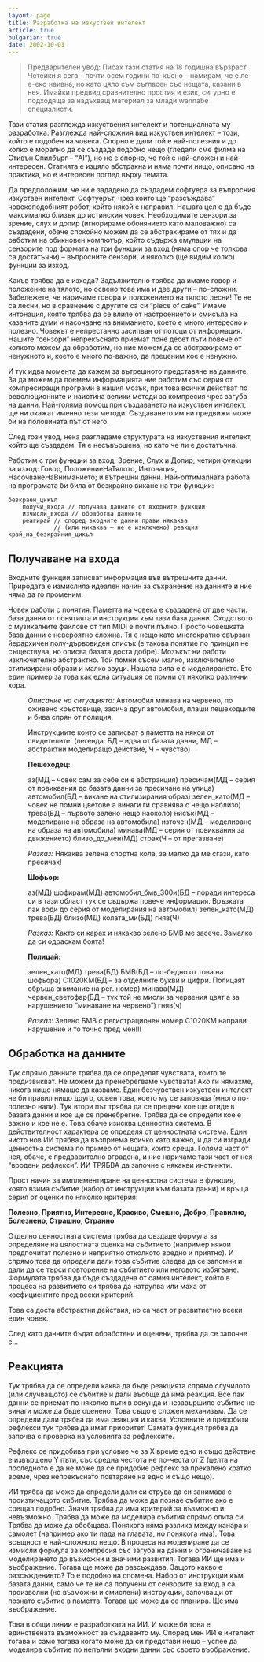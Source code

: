 ```yaml
---
layout: page
title: Разработка на изкуствен интелект
article: true
bulgarian: true
date: 2002-10-01
---
```


> Предварителен увод: Писах тази статия на 18 годишна вързраст. Четейки я сега – почти осем години по-късно – намирам, че е ле-е-еко наивна, но като цяло съм съгласен със нещата, казани в нея. Имайки предвид сравнително простия и език, сигурно е подходяща за надъхващ материал за млади wannabe специалисти.

Тази статия разглежда изкуствения интелект и потенциалната му разработка. Разглежда най-сложния вид изкуствен интелект – този, който е подобен на човека. Спорно е дали той е най-полезния и до колко е морално да се създаде подобно нещо (гледали сме филма на Стивън Спилбърг – “AI”), но не е спорно, че той е най-сложен и най-интересен. Статията е изцяло абстракна и няма почти нищо, описано на практика, но е интересен поглед върху темата.

Да предположим, че ни е зададено да създадем софтуера за въпросния изкуствен интелект. Софтуерът, чрез който ще “разсъждава” човекоподобният робот, който някой е направил. Нашата цел е да бъде максималко близък до истинския човек. Необходимите сензори за зрение, слух и допир (игнорираме обонянието като маловажно) са създадени, обаче спокойно можем да се абстрахираме от тях и да работим на обикновен компютър, който съдържа емулации на сензорите под формата на три функции за вход (няма спор че толкова са достатъчни) – въпросните сензори, и няколко (ще видим колко) функции за изход.

Какъв трябва да е изхода? Задължително трябва да имаме говор и положение на тялото, но освено това има и две други – по-сложни. Забележете, че наричаме говора и положението на тялото лесни! Те не са лесни, но в сравнение с другите са си “piece of cake”. Имаме интонация, която трябва да се влияе от настроението и смисъла на казаните думи и насочване на вниманието, което е много интересно и полезно. Човекът е непрестанно засипван от потоци от информация. Нашите “сензори” непрекъснато приемат поне десет пъти повече от колкото можем да обработим, но ние можем да се абстрахираме от ненужното и, което е много по-важно, да преценим кое е ненужно.

И тук идва момента да кажем за вътрешното представяне на данните. За да можем да поемем информацията ние работим със серия от компресиращи програми в нашия мозък, при това всички действат по революционните и наистина велики методи за компресия чрез загуба на данни. Най-голяма помощ при създаването на изкуствен интелект, ще ни окажат именно тези методи. Създаването им ни предвижи може би на половината път от него.

След този увод, нека разгледаме структурата на изкуствения интелект, който ще създадем. Тя е несъвършена, но като че ли е достатъчна.

Работим с три функции за вход: Зрение, Слух и Допир; четири функции за изход: Говор, ПоложениеНаТялото, Интонация, НасочванеНаВниманието; и вътрешни данни. Най-оптималната работа на програмата би била от безкрайно викане на три функции:

```
безкраен_цикъл
    получи_входа // получава данните от входните функции
    изчисли_входа // обработва данните
    реагирай // според входните данни прави някаква
             // (или никаква – не е изключено) реакция
край_на_безкрайния_цикъл
```

## Получаване на входа

Входните функции записват информация във вътрешните данни. Природата е измислила идеален начин за съхранение на данните и ние няма да го променим.

Човек работи с понятия. Паметта на човека е създадена от две части: база данни от понятията и инструкции към тази база данни. Сходството с музикалните файлове от тип MIDI е почти пълно. Просто човешката база данни е невероятно сложна. Тя е нещо като многократно свързан йерархичен полу-дървовиден списък (е такова понятие по принцип не съществува, но описва базата доста добре). Мозъкът ни работи изключително абстрактно. Той помни съсем малко, изключително стилизирани образи и малко звуци. Нашата сила е в моделирането. Ето един пример за това как една ситуация се помни от няколко различни хора.

<p style="padding-left: 40px;"><em>Описание на ситуацията:</em> Автомобил минава на червено, по оживено кръстовище, засичa друг автомобил, плаши пешеходците и бива спрян от полиция.</p>

<p style="padding-left: 40px;">Инструкциите които се записват в паметта на някои от свидетелите: (легенда: БД – идва от базата данни, МД – абстрактни моделиращо действие, Ч – чувство)</p>

<p style="padding-left: 40px;"><strong>Пешеходец:</strong></p>

<p style="padding-left: 40px;">аз(МД – човек сам за себе си е абстракция) пресичам(МД – серия от повиквания до базата данни за пресичане на улица) автомобил(БД – викане на стилизирания образ) зелен_като(МД – човек не помни цветове а винаги ги сравнява с нещо наблизо) трева(БД – първото зелено нещо наоколо) нисък(МД – моделиране на образа на автомобила) източен(МД – моделиране на образа на автомобила) минава(МД – серия от повиквания за движението) близо_до_мен(МД) страх(Ч – от прегазване)</p>

<p style="padding-left: 40px;"><em>Разказ:</em> Някаква зелена спортна кола, за малко да ме сгази, като пресичах!</p>

<p style="padding-left: 40px;"><strong>Шофьор:</strong></p>

<p style="padding-left: 40px;">аз(МД) шофирам(МД) автомобил_бмв_300и(БД – поради интереса си в тази област тук се съдържа повече информация. Връзката пак води до серия от моделирания на автомобил) зелен_като(МД) трева(БД) близо(МД) колата_ми(БД) гняв(Ч)</p>

<p style="padding-left: 40px;"><em>Разказ:</em> Както си карах и някакво зелено БМВ ме засече. Замалко да си одраскам боята!</p>

<p style="padding-left: 40px;"><strong>Полицай:</strong></p>

<p style="padding-left: 40px;">зелен_като(МД) трева(БД) БМВ(БД – по-бедно от това на шофьора) С1020КМ(БД – за отделните букви и цифри. Полицаят обръща внимание на рег. номер) минава(МД) червен_светофар(БД – тук той не мисли за червения цвят а за нарушението “минаване на червено”) гняв(ч)</p>

<p style="padding-left: 40px;"><em>Разказ:</em> Зелено БМВ с регистрационен номер С1020КМ направи нарушение и то точно пред мен!!!</p>

## Обработка на данните

Тук спрямо данните трябва да се определят чувствата, които те предизвикват. Не можем да пренебрегваме чувствата! Ако ги нямахме, никога нищо нямаше да казваме. Един безчувствен изкуствен интелект не би правил нищо друго, освен това, което му се заповяда (много по-полезно нали). Тук втори път трябва да се прецени кое ще отиде в базата данни и кое ще се пренебрегне. Трябва да се определи кое е важно и кое не е. Това обаче изисква ценностна система. В действителност характера се определя от ценностната система. Един чисто нов ИИ трябва да възприема всичко като важно, и да си изгради ценностна система по пример от нещата, които среща. Голяма част от нея, обаче, е предварително вградена, и ние наричаме тази част от нея “вродени рефлекси”. ИИ ТРЯБВА да започне с някакви инстинкти.

Прост начин за имплементиране на ценностна система е функция, която взима събитие (набор от инструкции към базата данни) и връща серия от оценки по няколко критерия:

**Полезно, Приятно, Интересно, Красиво, Смешно, Добро, Правилно, Болезнено, Страшно, Странно**

Отделно ценностната система трябва да създаде формула за определяне на цялостната оценка на събитието (например някои предпочитат полезно и неприятно отколкото вредно и приятно). И спрямо това да определи дали това събитие следва да се запомни и дали да се търси повторение на събитието или неговото избягване. Формулата трябва да бъде създадена от самия интелект, който в процеса на развитието си трябва да натрупва или маха от коефициентите пред всеки критерий.

Това са доста абстрактни действия, но са част от развитиетно всеки един човек.

След като данните бъдат обработени и оценени, трябва да се започне с...

## Реакцията

Тук трябва да се определи каква да бъде реакцията спрямо случилото (или случващото) се събитие и дали въобще да има реакция. Все пак данни се приемат по няколко пъти в секунда и незавършило събитие не винаги може да бъде оценено. Това също е сложен механизъм. Да се определи дали трябва да има реакция и каква. Условните и придобити рефлекси тук трябва да имат приоритет! Самата функция трябва да започва с проверка на условията за рефлексите.

Рефлекс се придобива при условие че за Х време едно и също действие е извършено Y пъти, със средна честота не по-честа от Z (целта на последното е да не може да се придобие рефлекс за прекалено кратко време, чрез непрекъснато повтаряне на едно и също нещо).

ИИ трябва да може да определи дали си струва да си занимава с произтичащото сибитие. Трябва да може да познае събитие ако е срещал подобно. Значи трябва да има критерий за възможно и невъзможно. Трябва да може да моделира събития спрямо опита си. Трябва да може да обобщава. Понякога няма разлика между канара и самолет (например ако ти пада на главата, но понякога има). Това всъщност е най-сложното нещо. В процеса на моделиране да се измисли формула за компресия със загуба на данни и ограничаване на моделирането до възможни и значими развития. Тогава ИИ ще има и въображение. Тогава ще може да разсъждава. Защото какво е разсъждението? То е подобно на спомена. Набор от инструкции към базата данни, само че те не са получени от сензорите за вход а са произволни (но възможни и смислени) инструкции, започващи от познато събитие в паметта. Тогава ще може да се планира. Ще има въображение.

Това в общи линии е разработката на ИИ. И може би това е единствената възможност за създаванто му. Според мен ИИ е интелект тогава и само тогава когато може да си представи нещо – успее да моделира събитие по непълни входни данни със своето въображение.

